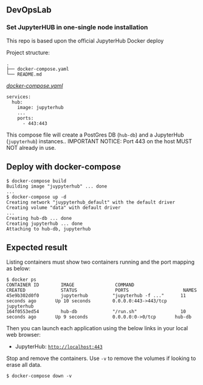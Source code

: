 ## DevOpsLab
### Set JupyterHUB in one-single node installation

This repo is based upon the official JupyterHub Docker deploy

Project structure:
```
.
├── docker-compose.yaml
└── README.md
```

[_docker-compose.yaml_](docker-compose.yaml)
```
services:
  hub:
    image: jupyterhub
    ...
    ports:
      - 443:443
```
This compose file will create a PostGres DB (`hub-db`) and a JupyterHub (`jupyterhub`) instances..
IMPORTANT NOTICE: Port 443 on the host MUST NOT already in use.

## Deploy with docker-compose

```
$ docker-compose build
Building image "juypyterhub" ... done
...
$ docker-compose up -d
Creating network "juypyterhub_default" with the default driver
Creating volume "data" with default driver
...
Creating hub-db ... done
Creating jupyterhub ... done
Attaching to hub-db, jupyterhub
```

## Expected result

Listing containers must show two containers running and the port mapping as below:
```
$ docker ps
CONTAINER ID        IMAGE               COMMAND                  CREATED             STATUS              PORTS                    NAMES
45e9b302d0f0        jupyterhub         "jupyterhub -f ..."      11 seconds ago       Up 10 seconds        0.0.0.0:443->443/tcp   jupyterhub
164f0553ed54        hub-db             "/run.sh"                10 seconds ago       Up 9 seconds         0.0.0.0:0->0/tcp       hub-db
```

Then you can launch each application using the below links in your local web browser:

* JupyterHub: [`http://localhost:443`](http://localhost:443)

Stop and remove the containers. Use `-v` to remove the volumes if looking to erase all data.
```
$ docker-compose down -v
```
